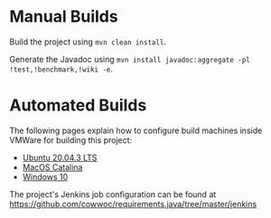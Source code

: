 # Manual Builds

Build the project using `mvn clean install`.

Generate the Javadoc using `mvn install javadoc:aggregate -pl !test,!benchmark,!wiki -e`.

# Automated Builds

The following pages explain how to configure build machines inside VMWare for building this project:

* [Ubuntu 20.04.3 LTS](Jenkins_Configuration_-_Ubuntu_20.04.3_LTS.md)
* [MacOS Catalina](Jenkins_Configuration_-_MacOS_10.15_(Catalina).md)
* [Windows 10](Jenkins_Configuration_-_Windows10.md)

The project's Jenkins job configuration can be found at
https://github.com/cowwoc/requirements.java/tree/master/jenkins